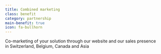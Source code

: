 ```yaml
---
title: Combined marketing
class: benefit
category: partnership
main-benefit: true
icon: fa-bullhorn
---
```


Co-marketing of your solution through our website and our sales presence in Switzerland, Belgium, Canada and Asia